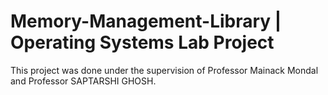 # Memory-Management-Library | Operating Systems Lab Project
This project was done under the supervision of Professor Mainack Mondal and Professor SAPTARSHI  GHOSH.
